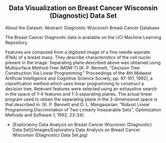 <h2 align=center>Data Visualization on Breast Cancer Wisconsin (Diagnostic) Data Set</h2>

About the Dataset:
Abstract: Diagnostic Wisconsin Breast Cancer Database

The Breast Cancer Diagnostic data is available on the UCI Machine Learning Repository.

Features are computed from a digitized image of a fine needle aspirate (FNA) of a breast mass. They describe characteristics of the cell nuclei present in the image. Separating plane described above was obtained using Multisurface Method-Tree (MSM-T) [K. P. Bennett, "Decision Tree Construction Via Linear Programming." Proceedings of the 4th Midwest Artificial Intelligence and Cognitive Science Society, pp. 97-101, 1992], a classification method which uses linear programming to construct a decision tree. Relevant features were selected using an exhaustive search in the space of 1-4 features and 1-3 separating planes. The actual linear program used to obtain the separating plane in the 3-dimensional space is that described in: [K. P. Bennett and O. L. Mangasarian: "Robust Linear Programming Discrimination of Two Linearly Inseparable Sets", Optimization Methods and Software 1, 1992, 23-34].

- [Exploratory Data Analysis on Breast Cancer Wisconsin (Diagnostic) Data Set](/images/Exploratory Data Analysis on Breast Cancer Wisconsin (Diagnostic) Data Set.jpg)
